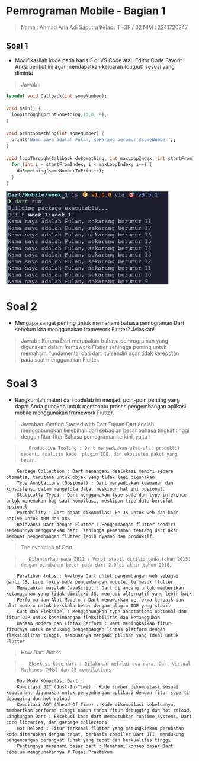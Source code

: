 # Pemrograman Mobile - Bagian 1
> Nama     : Ahmad Aria Adi Saputra
> Kelas    : TI-3F / 02
> NIM      : 2241720247

## Soal 1
- Modifikasilah kode pada baris 3 di VS Code atau Editor Code Favorit Anda berikut ini agar mendapatkan keluaran (output) sesuai yang diminta
> Jawab : 
```dart
typedef void Callback(int someNumber);

void main() {
  loopThrough(printSomething,10,0, 9);
}

void printSomething(int someNumber) {
  print('Nama saya adalah Fulan, sekarang berumur $someNumber');
}

void loopThrough(Callback doSomething, int maxLoopIndex, int startFromIndex, int someNumberToPrint){
  for (int i = startFromIndex; i < maxLoopIndex; i++) {
    doSomething(someNumberToPrint++);
  }
}
```
![img.png](Assets/2024-09-05_14-57.png)

# Soal 2
- Mengapa sangat penting untuk memahami bahasa pemograman Dart sebelum kita menggunakan framework Flutter? Jelaskan!
> Jawab : 
> Karena Dart merupakan bahasa pemrograman yang digunakan dalam framework *Flutter* sehingga penting untuk memahami fundamental dari dart itu sendiri agar tidak kerepotan pada saat menggunakan Flutter.

# Soal 3
- Rangkumlah materi dari codelab ini menjadi poin-poin penting yang dapat Anda gunakan untuk membantu proses pengembangan aplikasi mobile menggunakan framework Flutter.
> Jawaban:
>      Getting Started with Dart
    Tujuan Dart adalah menggabungkan kelebihan dari sebagian besar bahasa tingkat tinggi dengan fitur-fitur Bahasa pemograman terkini, yaitu :

>        Productive Tooling : Dart menyediakan alat-alat produktif seperti analisis kode, plugin IDE, dan ekosistem paket yang besar.
        Garbage Collection : Dart menangani dealokasi memori secara otomatis, terutama untuk objek yang tidak lagi digunakan.
        Type Annotations (Opsional) : Dart menyediakan keamanan dan konsistensi dalam mengelola data, meskipun hal ini opsional.
        Statically Typed : Dart menggunakan type-safe dan type inference untuk menemukan bug saat kompilasi, meskipun tipe data bersifat opsional
        Portability : Dart dapat dikompilasi ke JS untuk web dan kode native untuk ARM dan x86
        Relevansi Dart dengan Flutter : Pengembangan flutter sendiri sepenuhnya menggunakan dart, sehingga pemahaman tentang dart akan membuat pengembangan flutter lebih nyaman dan produktif.

>    The evolution of Dart

>        Diluncurkan pada 2011 : Versi stabil dirilis pada tahun 2013, dengan perubahan besar pada dart 2.0 di akhir tahun 2018.
        Peralihan fokus : Awalnya Dart untuk pengembangan web sebagai ganti JS, kini fokus pada pengembangan mobile, termasuk flutter
        Memecahkan masalah JavaScript : Dart dirancang untuk memberikan ketangguhan yang tidak dimiliki JS, menjadi alternatif yang lebih baik
        Performa dan Alat Modern : Dart menawarkan performa terbaik dan alat modern untuk berskala besar dengan plugin IDE yang stabil
        Kuat dan Fleksibel : Menggabungkan type annotations opsional dan fitur OOP untuk keseimbangan fleksibilitas dan ketangguhan
        Bahasa Modern dan Lintas Perform : Dart meningkatkan fitur-fiturnya untuk mendukung pengembangan lintas platform dengan fleksibilitas tinggi, membuatnya menjadi pilihan yang ideal untuk Flutter

>    How Dart Works

>        Eksekusi kode dart : Dilakukan melalui dua cara, Dart Virtual Machines (VMs) dan JS compilations
        Dua Mode Kompilasi Dart :
        Kompilasi JIT (Just-In-Time) : Kode sumber dikompilasi sesuai kebutuhan, digunakan untuk pengembangan aplikasi dengan fitur seperti debugging dan hot reload
        Kompilasi AOT (Ahead-Of-Time) : Kode dikompilasi sebelumnya, memberikan performa tinggi namun tanpa fitur debugging dan hot reload. Lingkungan Dart : Eksekusi kode dart membutuhkan runtime systems, Dart core libraries, dan garbage collectors
        Hot Reload : Fitur terkenal flutter yang memungkinkan perubahan kode diterapkan dengan cepat, berbasis compiler Dart JTI, mendukung pengembangan perangkat lunak yang cepat dan berkualitas tinggi
        Pentingnya memahami dasar dart : Memahami konsep dasar Dart sebelum menggunakannya.# Tugas Praktikum
